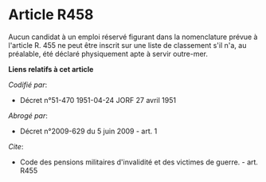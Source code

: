 # Article R458

Aucun candidat à un emploi réservé figurant dans la nomenclature prévue à l'article R. 455 ne peut être inscrit sur une liste
de classement s'il n'a, au préalable, été déclaré physiquement apte à servir outre-mer.

**Liens relatifs à cet article**

_Codifié par_:

  - Décret n°51-470 1951-04-24 JORF 27 avril 1951

_Abrogé par_:

  - Décret n°2009-629 du 5 juin 2009 - art. 1

_Cite_:

  - Code des pensions militaires d'invalidité et des victimes de guerre. - art. R455
